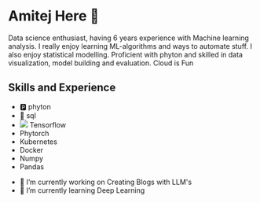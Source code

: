 # **Amitej** Here 👋
Data science enthusiast, having 6 years experience with Machine learning analysis. I really enjoy learning ML-algorithms and ways to automate stuff. I also enjoy statistical modelling. Proficient with phyton and skilled in data visualization, model building and evaluation.
Cloud is Fun


## Skills and Experience
* 🅿️ phyton
* 📅 sql
* <img src="{(https://img.shields.io/badge/TensorFlow-FF6F00?style=for-the-badge&logo=tensorflow&logoColor=white)}" /> Tensorflow
* Phytorch
* Kubernetes
* Docker
* Numpy
* Pandas

- 🔭 I’m currently working on Creating Blogs with LLM's
- 🌱 I’m currently learning Deep Learning
